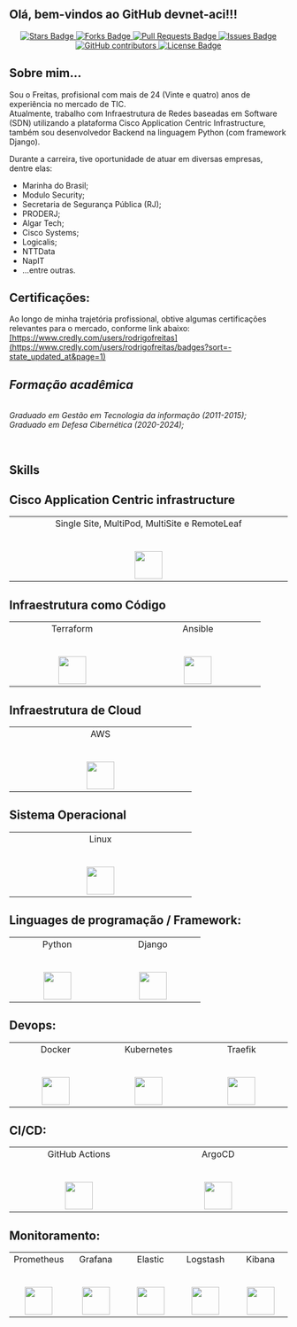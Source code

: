 <h2> Olá, bem-vindos ao GitHub devnet-aci!!! </h2> 
<center>
<a href="http://github.com/jonathanbaraldi/devopsforlife-devops-sre-engenharia-plataforma/stargazers">
    <img src="https://img.shields.io/github/stars/jonathanbaraldi/devopsforlife-devops-sre-engenharia-plataforma" alt="Stars Badge"/>
</a>
<a href="https://github.com/jonathanbaraldi/devopsforlife-devops-sre-engenharia-plataforma/network/members">
    <img src="https://img.shields.io/github/forks/jonathanbaraldi/devopsforlife-devops-sre-engenharia-plataforma" alt="Forks Badge"/>
</a>
<a href="https://github.com/jonathanbaraldi/devopsforlife-devops-sre-engenharia-plataforma/pulls">
    <img src="https://img.shields.io/github/issues-pr/jonathanbaraldi/devopsforlife-devops-sre-engenharia-plataforma" alt="Pull Requests Badge"/>
</a>
<a href="https://github.com/jonathanbaraldi/devopsforlife-devops-sre-engenharia-plataforma/issues">
    <img src="https://img.shields.io/github/issues/jonathanbaraldi/devopsforlife-devops-sre-engenharia-plataforma" alt="Issues Badge"/>
</a>
<a href="https://github.com/jonathanbaraldi/devopsforlife-devops-sre-engenharia-plataforma/graphs/contributors">
    <img alt="GitHub contributors" src="https://img.shields.io/github/contributors/jonathanbaraldi/devopsforlife-devops-sre-engenharia-plataforma?color=2b9348">
</a>
<a href="https://github.com/jonathanbaraldi/devopsforlife-devops-sre-engenharia-plataforma/blob/master/LICENSE">
    <img src="https://img.shields.io/github/license/jonathanbaraldi/devopsforlife-devops-sre-engenharia-plataforma?color=2b9348" alt="License Badge"/>
</a>
</center>

## Sobre mim... ##

Sou o Freitas, profisional com mais de 24 (Vinte e quatro) anos de experiência no mercado de TIC.
</br>Atualmente, trabalho com Infraestrutura de Redes baseadas em Software (SDN) utilizando a plataforma Cisco Application Centric Infrastructure, também sou desenvolvedor Backend na linguagem Python (com framework Django).

Durante a carreira, tive oportunidade de atuar em diversas empresas, dentre elas:
<ul>
  <li>Marinha do Brasil;</li>
  <li>Modulo Security;</li>
  <li>Secretaria de Segurança Pública (RJ);</li>
  <li>PRODERJ;</li>
  <li>Algar Tech;</li>
  <li>Cisco Systems;</li>
  <li>Logicalis;</li>
  <li>NTTData </li>
  <li>NapIT </li>
  <li>...entre outras.</li>
</ul>

## Certificações:
Ao longo de minha trajetória profissional, obtive algumas certificações relevantes para o mercado, conforme link abaixo:
<a href="https://www.credly.com/users/rodrigofreitas">[https://www.credly.com/users/rodrigofreitas](https://www.credly.com/users/rodrigofreitas/badges?sort=-state_updated_at&page=1)</a>


<p>
  <em>
    <h2> Formação acadêmica </h2>
    </br>
    Graduado em Gestão em Tecnologia da informação  (2011-2015);
    </br>
    Graduado em Defesa Cibernética  (2020-2024);
    </br>
  </em>
</p>

<p>
</br>

## Skills

## Cisco Application Centric infrastructure

<table>
  <tbody>
    <tr valign="top">
      <td width="20%" align="center">
        <span>Single Site, MultiPod, MultiSite e RemoteLeaf </span><br><br><br>
        <img height="50px" src="https://www.vectorlogo.zone/logos/cisco/cisco-ar21.svg">
      </td>      
    </tr>
  </tbody>
</table>  

## Infraestrutura como Código

<table>
  <tbody>
    <tr valign="top">
      <td width="20%" align="center">
        <span>Terraform</span><br><br><br>
        <img height="50px" src="https://www.vectorlogo.zone/logos/terraformio/terraformio-icon.svg">
      </td>
      <td width="20%" align="center">
        <span>Ansible</span><br><br><br>
        <img height="50px" src="https://www.vectorlogo.zone/logos/ansible/ansible-icon.svg">
      </td>
    </tr>
  </tbody>
</table>


## Infraestrutura de Cloud

<table>
  <tbody>
    <tr valign="top">
      <td width="20%" align="center">
        <span>AWS</span><br><br><br>
        <img height="50px" src="https://www.vectorlogo.zone/logos/amazon_aws/amazon_aws-icon.svg">
      </td>
    </tr>
  </tbody>
</table>

## Sistema Operacional 
<table>
  <tbody>
    <tr valign="top">
      <td width="20%" align="center">
        <span>Linux</span><br><br><br>
        <img height="50px" src="https://www.vectorlogo.zone/logos/linux/linux-icon.svg">
      </td>
  </tbody>
</table>

  
## Linguages de programação / Framework:

<table>
  <tbody>
    <tr valign="top">
      <td width="20%" align="center">
        <span>Python</span><br><br><br>
        <img height="50px" src="https://www.vectorlogo.zone/logos/python/python-icon.svg">
      </td>
         <td width="20%" align="center">
        <span>Django</span><br><br><br>
        <img height="50px" src="https://www.vectorlogo.zone/logos/djangoproject/djangoproject-ar21.svg">
      </td>
    </tr>
  </tbody>
</table>


## Devops:

<table>
  <tbody>
    <tr valign="top">
      <td width="20%" align="center">
        <span>Docker</span><br><br><br>
        <img height="50px" src="https://www.vectorlogo.zone/logos/docker/docker-icon.svg">
      </td>
      <td width="20%" align="center">
        <span>Kubernetes</span><br><br><br>
        <img height="50px" src="https://www.vectorlogo.zone/logos/kubernetes/kubernetes-icon.svg">
      </td>
      <td width="20%" align="center">
        <span>Traefik</span><br><br><br>
        <img height="50px" src="https://www.vectorlogo.zone/logos/traefikio/traefikio-icon.svg">
      </td> 
    </tr>
  </tbody>
</table>  

## CI/CD:

<table>
  <tbody>
    <tr valign="top">
      <td width="20%" align="center">
        <span>GitHub Actions</span><br><br><br>
        <img height="50px" src="https://www.vectorlogo.zone/logos/github/github-icon.svg">
      </td>    
      <td width="20%" align="center">
        <span>ArgoCD</span><br><br><br>
        <img height="50px" src="https://www.vectorlogo.zone/logos/argoprojio/argoprojio-icon.svg">
      </td>
    </tr>
  </tbody>
</table>  

## Monitoramento:

<table>
  <tbody>
    <tr valign="top">
      <td width="20%" align="center">
        <span>Prometheus</span><br><br><br>
        <img height="50px" src="https://www.vectorlogo.zone/logos/prometheusio/prometheusio-icon.svg">
      </td>
      <td width="20%" align="center">
        <span>Grafana</span><br><br><br>
        <img height="50px" src="https://www.vectorlogo.zone/logos/grafana/grafana-icon.svg">
      </td>
            <td width="20%" align="center">
        <span>Elastic</span><br><br><br>
        <img height="50px" src="https://www.vectorlogo.zone/logos/elastic/elastic-icon.svg">
      </td>
            <td width="20%" align="center">
        <span>Logstash</span><br><br><br>
        <img height="50px" src="https://www.vectorlogo.zone/logos/elasticco_logstash/elasticco_logstash-icon.svg">
      </td>
            <td width="20%" align="center">
        <span>Kibana</span><br><br><br>
        <img height="50px" src="https://www.vectorlogo.zone/logos/elasticco_kibana/elasticco_kibana-icon.svg">
      </td>
    </tr>
  </tbody>
</table>

